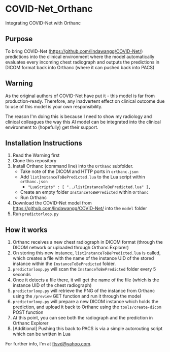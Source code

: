 # COVID-Net_Orthanc
Integrating COVID-Net with Orthanc

## Purpose
To bring COVID-Net (https://github.com/lindawangg/COVID-Net/) predictions into the clinical environment where the model automatically evaluates every incoming chest radiograph and outputs the predictions in DICOM format back into Orthanc (where it can pushed back into PACS)

## Warning
As the original authors of COVID-Net have put it - this model is far from production-ready. Therefore, any inadvertent effect on clinical outcome due to use of this model is your own responsibility.

The reason I'm doing this is because I need to show my radiology and clinical colleagues the way this AI model can be integrated into the clinical environment to (hopefully) get their support.

## Installation Instructions
1. Read the Warning first
2. Clone this repository
3. Install Orthanc (command line) into the `Orthanc` subfolder.
    - Take note of the DICOM and HTTP ports in `orthanc.json`
    - Add `listInstanceToBePredicted.lua` to the Lua script within `orthanc.json`
        - `"LuaScripts" : [ "../listInstanceToBePredicted.lua" ],`
    - Create an empty folder `InstanceToBePredicted` within `Orthanc`
    - Run Orthanc
4. Download the COVID-Net model from https://github.com/lindawangg/COVID-Net/ into the `model` folder
5. Run `predictorloop.py`

## How it works
1. Orthanc receives a new chest radiograph in DICOM format (through the DICOM network or uploaded through Orthanc Explorer)
2. On storing this new instance, `listInstanceToBePredicted.lua` is called, which creates a file with the name of the instance UID of the stored instance within the `InstanceToBePredicted` folder.
3. `predictorloop.py` will scan the `InstanceToBePredicted` folder every 5 seconds
4. Once it detects a file there, it will get the name of the file (which is the instance UID of the chest radiograph)
5. `predictorloop.py` will retrieve the PNG of the instance from Orthanc using the `/preview` GET function and run it through the model
6. `predictorloop.py` will prepare a new DICOM instance which holds the prediction, and upload it back to Orthanc using the `tools/create-dicom` POST function
7. At this point, you can see both the radiograph and the prediction in Orthanc Explorer
8. [Additional] Pushing this back to PACS is via a simple autorouting script which can be written in Lua

For further info, I'm at ftsvd@yahoo.com.
